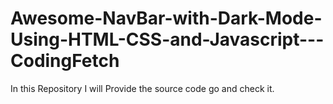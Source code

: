 # Awesome-NavBar-with-Dark-Mode-Using-HTML-CSS-and-Javascript---CodingFetch
In this Repository I will Provide the source code go and check it.
